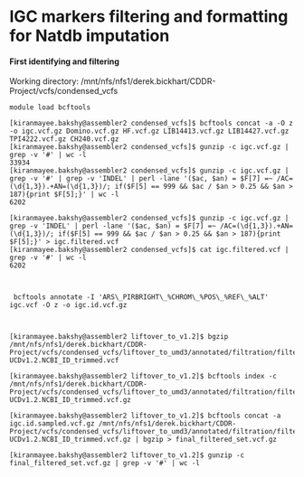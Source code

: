 # IGC markers filtering and formatting for Natdb imputation #

#### First identifying and filtering ####

Working directory: /mnt/nfs/nfs1/derek.bickhart/CDDR-Project/vcfs/condensed_vcfs

    module load bcftools
    
    [kiranmayee.bakshy@assembler2 condensed_vcfs]$ bcftools concat -a -O z -o igc.vcf.gz Domino.vcf.gz HF.vcf.gz LIB14413.vcf.gz LIB14427.vcf.gz TPI4222.vcf.gz CH240.vcf.gz
	[kiranmayee.bakshy@assembler2 condensed_vcfs]$ gunzip -c igc.vcf.gz | grep -v '#' | wc -l
	33934
    [kiranmayee.bakshy@assembler2 condensed_vcfs]$ gunzip -c igc.vcf.gz | grep -v '#' | grep -v 'INDEL' | perl -lane '($ac, $an) = $F[7] =~ /AC=(\d{1,3}).+AN=(\d{1,3})/; if($F[5] == 999 && $ac / $an > 0.25 && $an > 187){print $F[5];}' | wc -l
    6202
    
    [kiranmayee.bakshy@assembler2 condensed_vcfs]$ gunzip -c igc.vcf.gz | grep -v 'INDEL' | perl -lane '($ac, $an) = $F[7] =~ /AC=(\d{1,3}).+AN=(\d{1,3})/; if($F[5] == 999 && $ac / $an > 0.25 && $an > 187){print $F[5];}' > igc.filtered.vcf
    [kiranmayee.bakshy@assembler2 condensed_vcfs]$ cat igc.filtered.vcf | grep -v '#' | wc -l
    6202



     bcftools annotate -I 'ARS\_PIRBRIGHT\_%CHROM\_%POS\_%REF\_%ALT' igc.vcf -O z -o igc.id.vcf.gz
    
    
    
    [kiranmayee.bakshy@assembler2 liftover_to_v1.2]$ bgzip /mnt/nfs/nfs1/derek.bickhart/CDDR-Project/vcfs/condensed_vcfs/liftover_to_umd3/annotated/filtration/filtered_run3/selected.ARS-UCDv1.2.NCBI_ID_trimmed.vcf
    
    [kiranmayee.bakshy@assembler2 liftover_to_v1.2]$ bcftools index -c /mnt/nfs/nfs1/derek.bickhart/CDDR-Project/vcfs/condensed_vcfs/liftover_to_umd3/annotated/filtration/filtered_run3/selected.ARS-UCDv1.2.NCBI_ID_trimmed.vcf.gz
    
    [kiranmayee.bakshy@assembler2 liftover_to_v1.2]$ bcftools concat -a igc.id.sampled.vcf.gz /mnt/nfs/nfs1/derek.bickhart/CDDR-Project/vcfs/condensed_vcfs/liftover_to_umd3/annotated/filtration/filtered_run3/selected.ARS-UCDv1.2.NCBI_ID_trimmed.vcf.gz | bgzip > final_filtered_set.vcf.gz
    
    [kiranmayee.bakshy@assembler2 liftover_to_v1.2]$ gunzip -c final_filtered_set.vcf.gz | grep -v '#' | wc -l
    

